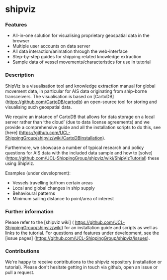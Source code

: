 # shipviz

### Features
* All-in-one solution for visualising proprietary geospatial data in the browser
* Multiple user accounts on data server
* All data interaction/animation through the web-interface
* Step-by-step guides for shipping related knowledge extraction
* Sample data of vessel movements/characteristics for use in tutorial


### Description

ShipViz is a visualisation tool and knowledge extraction manual for global movement data, in particular for AIS data originating from ship-borne transceivers.
The visualisation is based on [CartoDB] (https://github.com/CartoDB/cartodb) an open-source tool for storing and visualising such geospatial data.

We require an instance of CartoDB that allows for data storage on a local server rather than ‘the cloud’ (due to data license agreements) and we provide a comprehensive guide and all the installation scripts to do this, see [here] (https://github.com/UCL-ShippingGroup/shipviz/wiki/CartoDBInstallation).

Furthermore, we showcase a number of typical research and policy questions for AIS data with the included data sample and how to [solve] (https://github.com/UCL-ShippingGroup/shipviz/wiki/ShipVizTutorial) these using ShipViz.

Examples (under development):
* Vessels travelling to/from certain areas
* Local and global changes in ship supply
* Behavioural patterns
* Minimum sailing distance to point/area of interest

### Further information
Please refer to the [shipviz wiki] ( https://github.com/UCL-ShippingGroup/shipviz/wiki) for an installation guide and scripts as well as links to the tutorial. For questions and features under development, see the [issue pages] (https://github.com/UCL-ShippingGroup/shipviz/issues).

### Contributions
We're happy to receive contributions to the shipviz repository (installation or tutorial). Please don't hesitate getting in touch via github, open an issue or pull a request.
